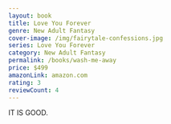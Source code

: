 ```yaml
---
layout: book
title: Love You Forever
genre: New Adult Fantasy
cover-image: /img/fairytale-confessions.jpg
series: Love You Forever
category: New Adult Fantasy
permalink: /books/wash-me-away
price: $499
amazonLink: amazon.com
rating: 3
reviewCount: 4
---
```

IT IS GOOD.